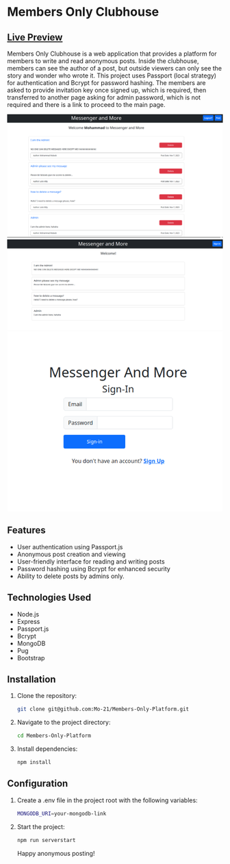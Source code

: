 # Members Only Clubhouse

## [Live Preview](https://members-only-platform-production.up.railway.app/)

Members Only Clubhouse is a web application that provides a platform for members to write and read anonymous posts. Inside the clubhouse, members can see the author of a post, but outside viewers can only see the story and wonder who wrote it. This project uses Passport (local strategy) for authentication and Bcrypt for password hashing. The members are asked to provide invitation key once signed up, which is required, then transferred to another page asking for admin password, which is not required and there is a link to proceed to the main page.

![Homepage](public/images/main.png)
![anonymous homepage page](public/images/main-no-sign-in.png)
![Sign in page](public/images/sign-in-page.png)

## Features

- User authentication using Passport.js
- Anonymous post creation and viewing
- User-friendly interface for reading and writing posts
- Password hashing using Bcrypt for enhanced security
- Ability to delete posts by admins only.

## Technologies Used

- Node.js
- Express
- Passport.js
- Bcrypt
- MongoDB
- Pug
- Bootstrap

## Installation

1. Clone the repository:

   ```bash
   git clone git@github.com:Mo-21/Members-Only-Platform.git

   ```

2. Navigate to the project directory:

   ```bash
   cd Members-Only-Platform

   ```

3. Install dependencies:

   ```bash
   npm install
   ```

## Configuration

1. Create a .env file in the project root with the following variables:

   ```bash
   MONGODB_URI=your-mongodb-link
   ```

2. Start the project:

   ```bash
   npm run serverstart
   ```

   Happy anonymous posting!
